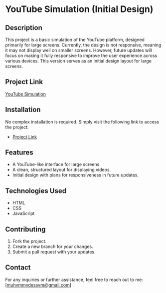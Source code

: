 # YouTube Simulation (Initial Design)

## Description
This project is a basic simulation of the YouTube platform, designed primarily for large screens. Currently, the design is not responsive, meaning it may not display well on smaller screens. However, future updates will focus on making it fully responsive to improve the user experience across various devices. This version serves as an initial design layout for large screens.

## Project Link
[YouTube Simulation](https://muhmedv.github.io/youtube/)

## Installation
No complex installation is required. Simply visit the following link to access the project:
- [Project Link](https://muhmedv.github.io/youtube/)

## Features
- A YouTube-like interface for large screens.
- A clean, structured layout for displaying videos.
- Initial design with plans for responsiveness in future updates.

## Technologies Used
- HTML
- CSS
- JavaScript

## Contributing
1. Fork the project.
2. Create a new branch for your changes.
3. Submit a pull request with your updates.

## Contact
For any inquiries or further assistance, feel free to reach out to me:
[muhvmmvdessvm@gmail.com]
